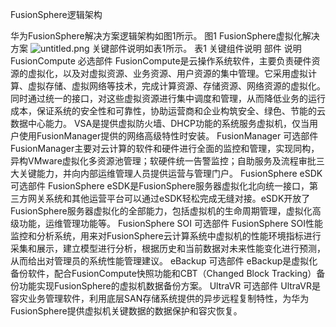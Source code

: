 FusionSphere逻辑架构

华为FusionSphere解决方案逻辑架构如图1所示。
图1 FusionSphere虚拟化解决方案 
![untitled.png](0)
关键部件说明如表1所示。
表1 关键组件说明
部件
说明
FusionCompute
必选部件
FusionCompute是云操作系统软件，主要负责硬件资源的虚拟化，以及对虚拟资源、业务资源、用户资源的集中管理。它采用虚拟计算、虚拟存储、虚拟网络等技术，完成计算资源、存储资源、网络资源的虚拟化。同时通过统一的接口，对这些虚拟资源进行集中调度和管理，从而降低业务的运行成本，保证系统的安全性和可靠性，协助运营商和企业构筑安全、绿色、节能的云数据中心能力。
VSA是提供虚拟防火墙、DHCP功能的系统服务虚拟机，仅当用户使用FusionManager提供的网络高级特性时安装。
FusionManager
可选部件
FusionManager主要对云计算的软件和硬件进行全面的监控和管理，实现同构，异构VMware虚拟化多资源池管理；软硬件统一告警监控；自助服务及流程审批三大关键能力，并向内部运维管理人员提供运营与管理门户。
FusionSphere eSDK
可选部件
FusionSphere eSDK是FusionSphere服务器虚拟化北向统一接口，第三方网关系统和其他运营平台可以通过eSDK轻松完成无缝对接。eSDK开放了FusionSphere服务器虚拟化的全部能力，包括虚拟机的生命周期管理，虚拟化高级功能，运维管理功能等。
FusionSphere SOI
可选部件
FusionSphere SOI性能监控和分析系统，用来对FusionSphere云计算系统中虚拟机的性能环境指标进行采集和展示，建立模型进行分析，根据历史和当前数据对未来性能变化进行预测，从而给出对管理员的系统性能管理建议。
eBackup
可选部件
eBackup是虚拟化备份软件，配合FusionCompute快照功能和CBT（Changed Block Tracking）备份功能实现FusionSphere的虚拟机数据备份方案。
UltraVR
可选部件
UltraVR是容灾业务管理软件，利用底层SAN存储系统提供的异步远程复制特性，为华为FusionSphere提供虚拟机关键数据的数据保护和容灾恢复。